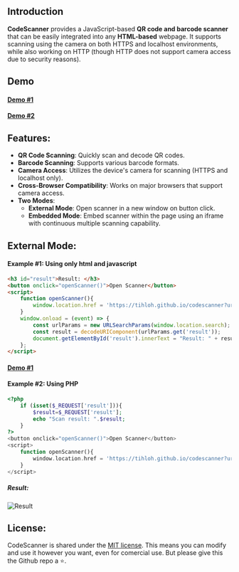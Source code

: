Introduction
----
**CodeScanner** provides a JavaScript-based **QR code and barcode scanner** that can be easily integrated into any **HTML-based** webpage. It supports scanning using the camera on both HTTPS and localhost environments, while also working on HTTP (though HTTP does not support camera access due to security reasons).

Demo
----
#### [Demo #1](https://tihloh.github.io/codescanner/demo1.html)
#### [Demo #2](https://tihloh.github.io/codescanner/demo2.html)

Features:
----
* **QR Code Scanning**: Quickly scan and decode QR codes.
* **Barcode Scanning**: Supports various barcode formats.
* **Camera Access**: Utilizes the device's camera for scanning (HTTPS and localhost only).
* **Cross-Browser Compatibility**: Works on major browsers that support camera access.
* **Two Modes**:
  * **External Mode**: Open scanner in a new window on button click.
  * **Embedded Mode**: Embed scanner within the page using an iframe with continuous multiple scanning capability.

External Mode:
----

#### Example #1: Using only html and javascript
````html
<h3 id="result">Result: </h3>
<button onclick="openScanner()">Open Scanner</button>
<script>
    function openScanner(){
        window.location.href = 'https://tihloh.github.io/codescanner?url=' + encodeURIComponent(window.location.href);
    }
    window.onload = (event) => {
        const urlParams = new URLSearchParams(window.location.search);
        const result = decodeURIComponent(urlParams.get('result'));
        document.getElementById('result').innerText = "Result: " + result;
    };
</script>
````
#### [Demo #1](https://tihloh.github.io/codescanner/demo1.html)

#### Example #2: Using PHP
````php
<?php	
    if (isset($_REQUEST['result'])){
    	$result=$_REQUEST['result'];
    	echo "Scan result: ".$result;
    }
?>
<button onclick="openScanner()">Open Scanner</button>
<script>
    function openScanner(){
        window.location.href = 'https://tihloh.github.io/codescanner?url=' + encodeURIComponent(window.location.href);
    }
</script>
````

##### Result:
![Result](https://s3-eu-west-1.amazonaws.com/js-barcode/barcodes/simple.svg)

License:
----
CodeScanner is shared under the [MIT license](https://raw.githubusercontent.com/tihloh/codescanner/main/LICENSE). This means you can modify and use it however you want, even for comercial use. But please give this the Github repo a :star:.

